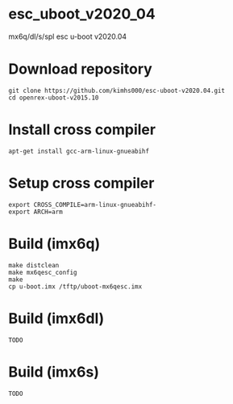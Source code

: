 # esc_uboot_v2020_04
mx6q/dl/s/spl esc u-boot v2020.04 
 
# Download repository
    git clone https://github.com/kimhs000/esc-uboot-v2020.04.git
    cd openrex-uboot-v2015.10
 
# Install cross compiler
    apt-get install gcc-arm-linux-gnueabihf
 
# Setup cross compiler
    export CROSS_COMPILE=arm-linux-gnueabihf-
    export ARCH=arm
 
# Build (imx6q)
    make distclean
    make mx6qesc_config
    make
    cp u-boot.imx /tftp/uboot-mx6qesc.imx
 
# Build (imx6dl)
    TODO
 
# Build (imx6s)
    TODO
